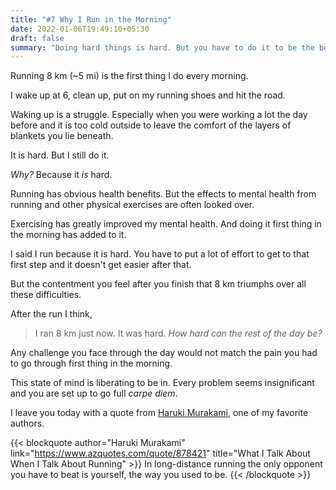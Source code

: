 ```yaml
---
title: "#7 Why I Run in the Morning"
date: 2022-01-06T19:49:10+05:30
draft: false
summary: "Doing hard things is hard. But you have to do it to be the best version of yourself. Everyday is a struggle but at the end of the day I'm happy I chose to do the hard things."
---
```


Running 8 km (~5 mi) is the first thing I do every morning.

I wake up at 6, clean up, put on my running shoes and hit the road.

Waking up is a struggle. Especially when you were working a lot the day before and it is too cold outside to leave the comfort of the layers of blankets you lie beneath.

It is hard. But I still do it.

_Why?_ Because it _is_ hard.

Running has obvious health benefits. But the effects to mental health from running and other physical exercises are often looked over.

Exercising has greatly improved my mental health. And doing it first thing in the morning has added to it.

I said I run because it is hard. You have to put a lot of effort to get to that first step and it doesn't get easier after that.

But the contentment you feel after you finish that 8 km triumphs over all these difficulties.

After the run I think,

> I ran 8 km just now. It was hard. _How hard can the rest of the day be?_

Any challenge you face through the day would not match the pain you had to go through first thing in the morning.

This state of mind is liberating to be in. Every problem seems insignificant and you are set up to go full _carpe diem_.

I leave you today with a quote from [Haruki Murakami](https://en.wikipedia.org/wiki/Haruki_Murakami), one of my favorite authors.

{{< blockquote author="Haruki Murakami" link="https://www.azquotes.com/quote/878421" title="What I Talk About When I Talk About Running" >}}
In long-distance running the only opponent you have to beat is yourself, the way you used to be.
{{< /blockquote >}}
